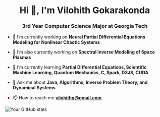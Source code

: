 <h1 align="center">Hi 👋, I'm Vilohith Gokarakonda</h1>
<h3 align="center">3rd Year Computer Science Major at Georgia Tech</h3>

- 🔭 I’m currently working on **Neural Partial Differential Equations Modeling for Nonlinear Chaotic Systems**
- 🔭 I’m also currently working on **Spectral Inverse Modeling of Space Plasmas**

- 🌱 I’m currently learning **Partial Differential Equations, Scientific Machine Learning, Quantum Mechanics, C, Spark, D3JS, CUDA**

- 💬 Ask me about **Java, Algorithms, Inverse Problem Theory, and Dynamical Systems**

- 📫 How to reach me **vilohithg@gmail.com**

![Your GitHub stats](https://github-readme-stats.vercel.app/api?username=YOUR_USERNAME&show_icons=true&theme=radical)


